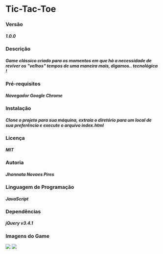 # Tic-Tac-Toe

### Versão
##### 1.0.0

### Descrição
##### Game clássico criado para os momentos em que hà a necessidade de reviver os "velhos" tempos de uma maneira mais, digamos.. tecnológica ! 

### Pré-requisitos
##### Navegador Google Chrome

### Instalação
##### Clone o projeto para sua máquina, extraia o diretório para um local de sua preferência e execute o arquivo index.html

### Licença
##### MIT

### Autoria
##### Jhonnata Novaes Pires

### Linguagem de Programação
##### JavaScript


### Dependências
##### jQuery v3.4.1

### Imagens do Game

![](C:/Users/Jhonnata/Desktop/1.png)
![](/C:/Users/Jhonnata/Desktop/2.png)
